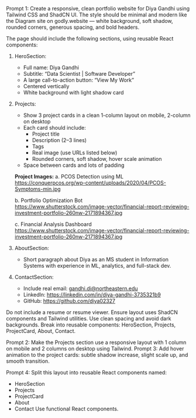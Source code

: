 Prompt 1:
Create a responsive, clean portfolio website for Diya Gandhi using Tailwind CSS and ShadCN UI. The style should be minimal and modern like the Diagram site on godly.website — white background, soft shadow, rounded corners, generous spacing, and bold headers.

The page should include the following sections, using reusable React components:

1. HeroSection:
   - Full name: Diya Gandhi
   - Subtitle: “Data Scientist | Software Developer”
   - A large call-to-action button: “View My Work”
   - Centered vertically
   - White background with light shadow card

2. Projects:
   - Show 3 project cards in a clean 1-column layout on mobile, 2-column on desktop
   - Each card should include:
     - Project title
     - Description (2–3 lines)
     - Tags
     - Real image (use URLs listed below)
     - Rounded corners, soft shadow, hover scale animation
   - Space between cards and lots of padding

   **Project Images:**
   a. PCOS Detection using ML  
   https://conquerpcos.org/wp-content/uploads/2020/04/PCOS-Symptoms-min.jpg  
   
   b. Portfolio Optimization Bot  
   https://www.shutterstock.com/image-vector/financial-report-reviewing-investment-portfolio-260nw-2171894367.jpg  

   c. Financial Analysis Dashboard  
   https://www.shutterstock.com/image-vector/financial-report-reviewing-investment-portfolio-260nw-2171894367.jpg  

3. AboutSection:
   - Short paragraph about Diya as an MS student in Information Systems with experience in ML, analytics, and full-stack dev.

4. ContactSection:
   - Include real email: gandhi.di@northeastern.edu
   - LinkedIn: https://linkedin.com/in/diya-gandhi-3735321b9
   - GitHub: https://github.com/diya02327

Do not include a resume or resume viewer. Ensure layout uses ShadCN components and Tailwind utilities. Use clean spacing and avoid dark backgrounds. Break into reusable components: HeroSection, Projects, ProjectCard, About, Contact.

Prompt 2: 
Make the Projects section use a responsive layout with 1 column on mobile and 2 columns on desktop using Tailwind.
Prompt 3:
Add hover animation to the project cards: subtle shadow increase, slight scale up, and smooth transition.

Prompt 4:
Split this layout into reusable React components named:

- HeroSection
- Projects
- ProjectCard
- About
- Contact
Use functional React components.

